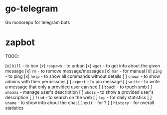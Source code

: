 # go-telegram
Go monorepo for telegram bots

# zapbot

TODO:

[x] `kill` - to ban
[x] `respawn` - to unban
[x] `wget` - to get info about the given message
[x] `rm` - to remove message/messages
[x] `man` - for manual
[x] `ping` - to ping
[x] `help` - to show all commands without details
[ ] `chown` - to show admins with their permissons
[ ] `export` - to pin message
[ ] `write` - to write a message that only a provided user can see
[ ] `touch` - to touch smb
[ ] `whoami` - manage user's description
[ ] `whois` - to show a provided user's description
[ ] `find` - to search on the web
[ ] `top` - for daily statistics
[ ] `uname` - to show info about the chat
[ ] `exit` - for ?
[ ] `history` - for overall statistics
